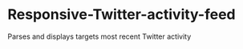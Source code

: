Responsive-Twitter-activity-feed
================================

Parses and displays targets most recent Twitter activity